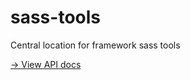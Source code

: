 # sass-tools
Central location for framework sass tools

[→ View API docs](https://uwhealth.github.io/sass-tools/)
